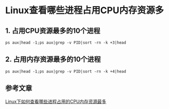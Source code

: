 # Linux查看哪些进程占用CPU内存资源多

## 1. 占用CPU资源最多的10个进程

```
ps aux|head -1;ps aux|grep -v PID|sort -rn -k +3|head
```

## 2. 占用内存资源最多的10个进程

```
ps aux|head -1;ps aux|grep -v PID|sort -rn -k +4|head
```

## 参考文章

[Linux下如何查看哪些进程占用的CPU内存资源最多](https://blog.csdn.net/h330531987/article/details/74356347)